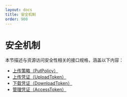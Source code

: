 ```yaml
---
layout: docs
title: 安全机制
order: 900
---
```


<a id="security"></a>
# 安全机制

本节描述与资源访问安全性相关的接口规格，涵盖以下内容：  

* [上传策略（PutPolicy）][putPolicyHref]
* [上传凭证（UploadToken）][uploadTokenHref]
* [下载凭证（DownloadToken）][downloadTokenHref]
* [管理凭证（AccessToken）][accessTokenHref]

[putPolicyHref]:     put-policy.html     "上传策略"
[uploadTokenHref]:   upload-token.html   "上传凭证"
[downloadTokenHref]: download-token.html "下载凭证"
[accessTokenHref]:   access-token.html   "管理凭证"
